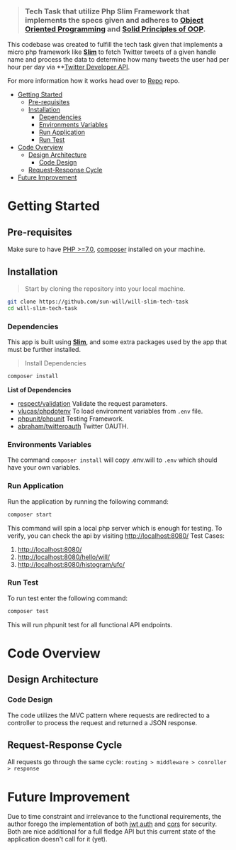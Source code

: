 > ### Tech Task that utilize Php Slim Framework that implements the specs given and adheres to [Object Oriented Programming](https://en.wikipedia.org/wiki/Object-oriented_programming#Features) and [Solid Principles of OOP](https://en.wikipedia.org/wiki/SOLID).

This codebase was created to fulfill the tech task given that implements a micro php framework like **[Slim](https://www.slimframework.com/)** to fetch Twitter tweets of a given handle name and process the data to determine how many tweets the user had per hour per day via **[Twitter Developer API](https://developer.twitter.com/content/developer-twitter/en.html).

For more information how it works head over to [Repo](https://github.com/sun-will/will-slim-tech-task) repo.

* [Getting Started](#getting-started)
  * [Pre-requisites](#pre-requisites)
  * [Installation](#installation)
     * [Dependencies](#dependencies)
     * [Environments Variables](#environments-variables)
     * [Run Application](#run-application)
     * [Run Test](#run-test)
* [Code Overview](#code-overview)
  * [Design Architecture](#design-architecture)
     * [Code Design](#code-design)
  * [Request-Response Cycle](#request-response-cycle)
* [Future Improvement](#futurer-improvement)

# Getting Started
## Pre-requisites
Make sure to have [PHP >=7.0](https://www.techandme.se/install-php-7-on-ubuntu-14-04/), [composer](https://poweruphosting.com/blog/install-composer-ubuntu/) installed on your machine.

## Installation
> Start by cloning the repository into your local machine.
```bash
git clone https://github.com/sun-will/will-slim-tech-task
cd will-slim-tech-task
```

### Dependencies 
This app is built using **[Slim](https://www.slimframework.com/)**, and some extra packages used by the app that must be further installed.
> Install Dependencies
```bash
composer install
```
**List of Dependencies**
- [respect/validation](http://respect.github.io/Validation/) Validate the request parameters.
- [vlucas/phpdotenv](https://github.com/vlucas/phpdotenv) To load environment variables from `.env` file.
- [phpunit/phpunit](https://phpunit.de/) Testing Framework.
- [abraham/twitteroauth](https://github.com/abraham/twitteroauth) Twitter OAUTH.

### Environments Variables
The command `composer install` will copy .env.will to `.env` which should have your own variables.

### Run Application
Run the application by running the following command:
```bash
composer start
```
This command will spin a local php server which is enough for testing.
To verify, you can check the api by visiting [http://localhost:8080/](http://localhost:8080/)
Test Cases:
1. [http://localhost:8080/](http://localhost:8080/)
2. [http://localhost:8080/hello/will/](http://localhost:8080/hello/will/)
3. [http://localhost:8080/histogram/ufc/](http://localhost:8080/histogram/ufc/)

### Run Test
To run test enter the following command:
```bash
composer test
```
This will run phpunit test for all functional API endpoints.

# Code Overview
## Design Architecture
### Code Design
The code utilizes the MVC pattern where requests are redirected to a controller to process the request and returned a JSON response.

## Request-Response Cycle
All requests go through the same cycle:  `routing > middleware > conroller > response`

# Future Improvement
Due to time constraint and irrelevance to the functional requirements, the author forego the implementation of both [jwt auth](https://github.com/tuupola/slim-jwt-auth) and [cors](https://www.slimframework.com/docs/v3/cookbook/enable-cors.html) for security.  Both are nice additional for a full fledge API but this current state of the application doesn't call for it (yet).
